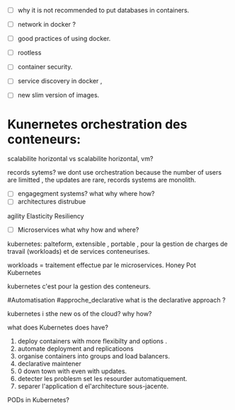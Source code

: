 - [ ] why it is not recommended to put databases in containers.
- [ ] network in docker ?
- [ ] good practices of using docker.
- [ ] rootless 
- [ ] container security.
- [ ] service discovery in docker , 
- [ ] new slim version of images.


# Kunernetes orchestration des conteneurs:

scalabilite horizontal vs scalabilite horizontal, vm?

records sytems? we dont use  orchestration because the number of users are limitted , the updates are rare, 
records systems are monolith. 


- [ ] engagegment systems? what why where how?
- [ ] architectures distrubue

 agility 
 Elasticity
 Resiliency 
- [ ] Microservices what why how and where?


kubernetes:
palteform, extensible , portable , pour la gestion de charges de travail (workloads) et de services conteneurises.

workloads = traitement effectue par le microservices.
Honey Pot Kubernetes

kubernetes c'est pour la gestion des conteneurs. 


#Automatisation 
#approche_declarative
what is the declarative approach ?

kubernetes i sthe new os of the cloud? why how?

what does Kubernetes does have?
1. deploy containers with more flexibilty and options .
2. automate deployment and replicatioons
3. organise containers into groups and load balancers.
4. declarative maintener
5. 0 down town with even with updates.
6. detecter les problesm set les resourder automatiquement.
7. separer l'application d el'architecture sous-jacente.

PODs in Kubernetes?



 
